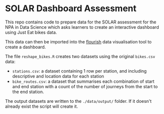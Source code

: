 # SOLAR Dashboard Assessment


This repo contains code to prepare data for the SOLAR assessment for the NPA in Data Science which asks learners to create an interactive dashboard using Just Eat bikes data.

This data can then be imported into the [flourish](https://flourish.studio/) data visualisation tool to create a dashboard.

The file `reshape_bikes.R` creates two datasets using the original `bikes.csv` data:

* `stations.csv`: a dataset containing 1 row per station, and including descriptive and location data for each station 
* `bike_routes.csv`: a dataset that summarises each combination of start and end station with a count of the number of journeys from the start to the end station.

The output datasets are written to the `./data/output/` folder. If it doesn't already exist the script will create it.

